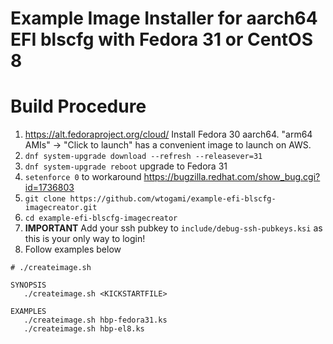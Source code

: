 # Example Image Installer for aarch64 EFI blscfg with Fedora 31 or CentOS 8

# Build Procedure
1. https://alt.fedoraproject.org/cloud/ Install Fedora 30 aarch64. "arm64 AMIs" -> "Click to launch" has a convenient image to launch on AWS.
2. `dnf system-upgrade download --refresh --releasever=31`
3. `dnf system-upgrade reboot` upgrade to Fedora 31
4. `setenforce 0` to workaround https://bugzilla.redhat.com/show_bug.cgi?id=1736803
5. `git clone https://github.com/wtogami/example-efi-blscfg-imagecreator.git`
6. `cd example-efi-blscfg-imagecreator`
7. **IMPORTANT** Add your ssh pubkey to `include/debug-ssh-pubkeys.ksi` as this is your only way to login!
7. Follow examples below
```
# ./createimage.sh 

SYNOPSIS
   ./createimage.sh <KICKSTARTFILE>

EXAMPLES
   ./createimage.sh hbp-fedora31.ks
   ./createimage.sh hbp-el8.ks

```

